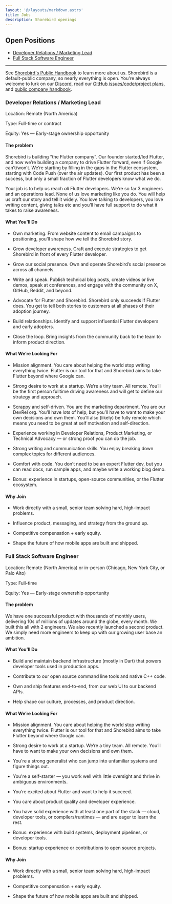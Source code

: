 ```yaml
---
layout: '@/layouts/markdown.astro'
title: Jobs
description: Shorebird openings
---
```


## Open Positions

- [Developer Relations / Marketing Lead](#developer-relations--marketing-lead)
- [Full Stack Software Engineer](#full-stack-software-engineer)

---

See [Shorebird's Public Handbook](https://handbook.shorebird.dev/) to learn more
about us. Shorebird is a default-public company, so nearly everything is open.
You're always welcome to lurk on our [Discord](https://discord.gg/shorebird),
read our [GitHub issues/code/project plans](https://github.com/shorebirdtech),
and [public company handbook](https://handbook.shorebird.dev/).

### Developer Relations / Marketing Lead

Location: Remote (North America)

Type: Full-time or contract

Equity: Yes — Early-stage ownership opportunity

#### The problem

Shorebird is building “the Flutter company”. Our founder started/led Flutter,
and now we’re building a company to drive Flutter forward, even if Google
can’t/won’t. We’re starting by filling in the gaps in the Flutter ecosystem,
starting with Code Push (over the air updates). Our first product has been a
success, but only a small fraction of Flutter developers know what we do.

Your job is to help us reach _all_ Flutter developers. We’re so far 3 engineers
and an operations lead. None of us love marketing like you do. You will help us
craft our story and tell it widely. You love talking to developers, you love
writing content, giving talks etc and you’ll have full support to do what it
takes to raise awareness.

#### What You’ll Do

- Own marketing. From website content to email campaigns to positioning, you’ll
  shape how we tell the Shorebird story.

- Grow developer awareness. Craft and execute strategies to get Shorebird in
  front of every Flutter developer.

- Grow our social presence. Own and operate Shorebird’s social presence across
  all channels.

- Write and speak. Publish technical blog posts, create videos or live demos,
  speak at conferences, and engage with the community on X, GitHub, Reddit, and
  beyond.

- Advocate for Flutter and Shorebird. Shorebird only succeeds if Flutter does.
  You get to tell both stories to customers at all phases of their adoption
  journey.

- Build relationships. Identify and support influential Flutter developers and
  early adopters.

- Close the loop. Bring insights from the community back to the team to inform
  product direction.

#### What We’re Looking For

- Mission alignment. You care about helping the world stop writing everything
  twice. Flutter is our tool for that and Shorebird aims to take Flutter beyond
  where Google can.

- Strong desire to work at a startup. We’re a tiny team. All remote. You’ll be
  the first person fulltime driving awareness and will get to define our
  strategy and approach.

- Scrappy and self-driven. You are the marketing department. You are our DevRel
  org. You’ll have lots of help, but you’ll have to want to make your own
  decisions and own them. You’ll also (likely) be fully remote which means you
  need to be great at self motivation and self-direction.

- Experience working in Developer Relations, Product Marketing, or Technical
  Advocacy — or strong proof you can do the job.

- Strong writing and communication skills. You enjoy breaking down complex
  topics for different audiences.

- Comfort with code. You don’t need to be an expert Flutter dev, but you can
  read docs, run sample apps, and maybe write a working blog demo.

- Bonus: experience in startups, open-source communities, or the Flutter
  ecosystem.

#### Why Join

- Work directly with a small, senior team solving hard, high-impact problems.

- Influence product, messaging, and strategy from the ground up.

- Competitive compensation \+ early equity.

- Shape the future of how mobile apps are built and shipped.

### Full Stack Software Engineer

Location: Remote (North America) or in-person (Chicago, New York City, or Palo
Alto)

Type: Full-time

Equity: Yes — Early-stage ownership opportunity

#### The problem

We have one successful product with thousands of monthly users, delivering 10s
of millions of updates around the globe, every month. We built this all with 2
engineers. We also recently launched a second product. We simply need more
engineers to keep up with our growing user base an ambition.

#### What You’ll Do

- Build and maintain backend infrastructure (mostly in Dart) that powers
  developer tools used in production apps.

- Contribute to our open source command line tools and native C++ code.

- Own and ship features end-to-end, from our web UI to our backend APIs.

- Help shape our culture, processes, and product direction.

#### What We’re Looking For

- Mission alignment. You care about helping the world stop writing everything
  twice. Flutter is our tool for that and Shorebird aims to take Flutter beyond
  where Google can.

- Strong desire to work at a startup. We’re a tiny team. All remote. You’ll have
  to want to make your own decisions and own them.

- You're a strong generalist who can jump into unfamiliar systems and figure
  things out.

- You're a self-starter — you work well with little oversight and thrive in
  ambiguous environments.

- You’re excited about Flutter and want to help it succeed.

- You care about product quality and developer experience.

- You have solid experience with at least one part of the stack — cloud,
  developer tools, or compilers/runtimes — and are eager to learn the rest.

- Bonus: experience with build systems, deployment pipelines, or developer
  tools.

- Bonus: startup experience or contributions to open source projects.

#### Why Join

- Work directly with a small, senior team solving hard, high-impact problems.

- Competitive compensation + early equity.

- Shape the future of how mobile apps are built and shipped.
